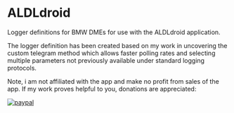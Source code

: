 # ALDLdroid
 
Logger definitions for BMW DMEs for use with the ALDLdroid application.

The logger definition has been created based on my work in uncovering the custom telegram method which allows faster polling rates and selecting multiple parameters not previously available under standard logging protocols.

Note, i am not affiliated with the app and make no profit from sales of the app. If my work proves helpful to you, donations are appreciated:

[![paypal](https://www.paypalobjects.com/en_US/i/btn/btn_donateCC_LG.gif)](https://www.paypal.com/donate?hosted_button_id=TFWBHH4WEEHAU)
